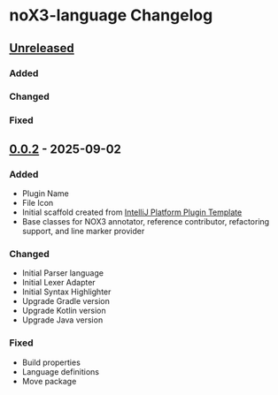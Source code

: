 <!-- Keep a Changelog guide -> https://keepachangelog.com -->

# noX3-language Changelog

## [Unreleased]
### Added

### Changed

### Fixed

## [0.0.2] - 2025-09-02
### Added
- Plugin Name
- File Icon
- Initial scaffold created from [IntelliJ Platform Plugin Template](https://github.com/JetBrains/intellij-platform-plugin-template)
- Base classes for NOX3 annotator, reference contributor, refactoring support, and line marker provider

### Changed
- Initial Parser language
- Initial Lexer Adapter
- Initial Syntax Highlighter
- Upgrade Gradle version
- Upgrade Kotlin version
- Upgrade Java version

### Fixed
- Build properties
- Language definitions
- Move package

[Unreleased]: https://github.com/richardikeda/nox3-language-plugin/compare/v0.0.2...HEAD
[0.0.2]: https://github.com/richardikeda/nox3-language-plugin/releases/tag/v0.0.2
